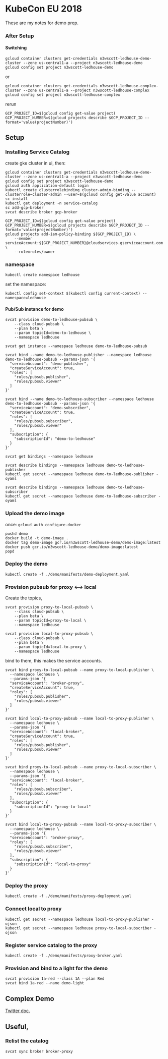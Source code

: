 # KubeCon EU 2018

These are my notes for demo prep. 


### After Setup

#### Switching

```
gcloud container clusters get-credentials n3wscott-ledhouse-demo-cluster --zone us-central1-a --project n3wscott-ledhouse-demo
gcloud config set project n3wscott-ledhouse-demo
```

or

```
gcloud container clusters get-credentials n3wscott-ledhouse-complex-cluster --zone us-central1-a --project n3wscott-ledhouse-complex
gcloud config set project n3wscott-ledhouse-complex
```

rerun

```
GCP_PROJECT_ID=$(gcloud config get-value project)
GCP_PROJECT_NUMBER=$(gcloud projects describe $GCP_PROJECT_ID --format='value(projectNumber)')
```

## Setup

### Installing Service Catalog

create gke cluster in ui, then:

```
gcloud container clusters get-credentials n3wscott-ledhouse-demo-cluster --zone us-central1-a --project n3wscott-ledhouse-demo
gcloud config set project n3wscott-ledhouse-demo
gcloud auth application-default login
kubectl create clusterrolebinding cluster-admin-binding --clusterrole=cluster-admin --user=$(gcloud config get-value account)
sc install
kubectl get deployment -n service-catalog
sc add-gcp-broker
svcat describe broker gcp-broker
```

```
GCP_PROJECT_ID=$(gcloud config get-value project)
GCP_PROJECT_NUMBER=$(gcloud projects describe $GCP_PROJECT_ID --format='value(projectNumber)')
gcloud projects add-iam-policy-binding ${GCP_PROJECT_ID} \
    --member serviceAccount:${GCP_PROJECT_NUMBER}@cloudservices.gserviceaccount.com \
    --role=roles/owner
```


### namespace

```
kubectl create namespace ledhouse
```

set the namespace:

```
kubectl config set-context $(kubectl config current-context) --namespace=ledhouse
```

#### Pub/Sub instance for demo

```
svcat provision demo-to-ledhouse-pubsub \
    --class cloud-pubsub \
    --plan beta \
    --param topicId=demo-to-ledhouse \
    --namespace ledhouse

svcat get instance --namespace ledhouse demo-to-ledhouse-pubsub

svcat bind --name demo-to-ledhouse-publisher --namespace ledhouse demo-to-ledhouse-pubsub --params-json '{
  "serviceAccount": "demo-publisher",
  "createServiceAccount": true,
  "roles": [
    "roles/pubsub.publisher",
    "roles/pubsub.viewer"
  ]
}'

svcat bind --name demo-to-ledhouse-subscriber --namespace ledhouse demo-to-ledhouse-pubsub --params-json '{
  "serviceAccount": "demo-subscriber",
  "createServiceAccount": true,
  "roles": [
    "roles/pubsub.subscriber",
    "roles/pubsub.viewer"
  ],
  "subscription": {
    "subscriptionId": "demo-to-ledhouse"
  }
}'

svcat get bindings --namespace ledhouse

svcat describe bindings --namespace ledhouse demo-to-ledhouse-publisher
kubectl get secret --namespace ledhouse demo-to-ledhouse-publisher -oyaml

svcat describe bindings --namespace ledhouse demo-to-ledhouse-subscriber
kubectl get secret --namespace ledhouse demo-to-ledhouse-subscriber -oyaml

```

### Upload the demo image

once: `gcloud auth configure-docker`

```
pushd demo
docker build -t demo-image .
docker tag demo-image gcr.io/n3wscott-ledhouse-demo/demo-image:latest
docker push gcr.io/n3wscott-ledhouse-demo/demo-image:latest
popd
```

### Deploy the demo

```
kubectl create -f ./demo/manifests/demo-deployment.yaml
```

### Provision pubsub for proxy <--> local

Create the topics,

```
svcat provision proxy-to-local-pubsub \
    --class cloud-pubsub \
    --plan beta \
    --param topicId=proxy-to-local \
    --namespace ledhouse

svcat provision local-to-proxy-pubsub \
    --class cloud-pubsub \
    --plan beta \
    --param topicId=local-to-proxy \
    --namespace ledhouse
```

bind to them, this makes the service accounts.

```
svcat bind proxy-to-local-pubsub --name proxy-to-local-publisher \
  --namespace ledhouse \
  --params-json '{
  "serviceAccount": "broker-proxy",
  "createServiceAccount": true,
  "roles": [
    "roles/pubsub.publisher",
    "roles/pubsub.viewer"
  ]
}'

svcat bind local-to-proxy-pubsub --name local-to-proxy-publisher \
  --namespace ledhouse \
  --params-json '{
  "serviceAccount": "local-broker",
  "createServiceAccount": true,
  "roles": [
    "roles/pubsub.publisher",
    "roles/pubsub.viewer"
  ]
}'

svcat bind proxy-to-local-pubsub --name proxy-to-local-subscriber \
  --namespace ledhouse \
  --params-json '{
  "serviceAccount": "local-broker",
  "roles": [
    "roles/pubsub.subscriber",
    "roles/pubsub.viewer"
  ],
  "subscription": {
    "subscriptionId": "proxy-to-local"
  }
}'

svcat bind local-to-proxy-pubsub --name local-to-proxy-subscriber \
  --namespace ledhouse \
  --params-json '{
  "serviceAccount": "broker-proxy",
  "roles": [
    "roles/pubsub.subscriber",
    "roles/pubsub.viewer"
  ],
  "subscription": {
    "subscriptionId": "local-to-proxy"
  }
}'
```

### Deploy the proxy

```
kubectl create -f ./demo/manifests/proxy-deployment.yaml
```

### Connect local to proxy

```
kubectl get secret --namespace ledhouse local-to-proxy-publisher -ojson
kubectl get secret --namespace ledhouse proxy-to-local-subscriber -ojson
```

### Register service catalog to the proxy

```
kubectl create -f ./demo/manifests/proxy-broker.yaml
```

### Provision and bind to a light for the demo

```
svcat provision 1a-red --class 1A --plan Red
svcat bind 1a-red --name demo-light
```

## Complex Demo

[Twitter doc.](Twitter.md)

## Useful,

### Relist the catalog

```
svcat sync broker broker-proxy
```